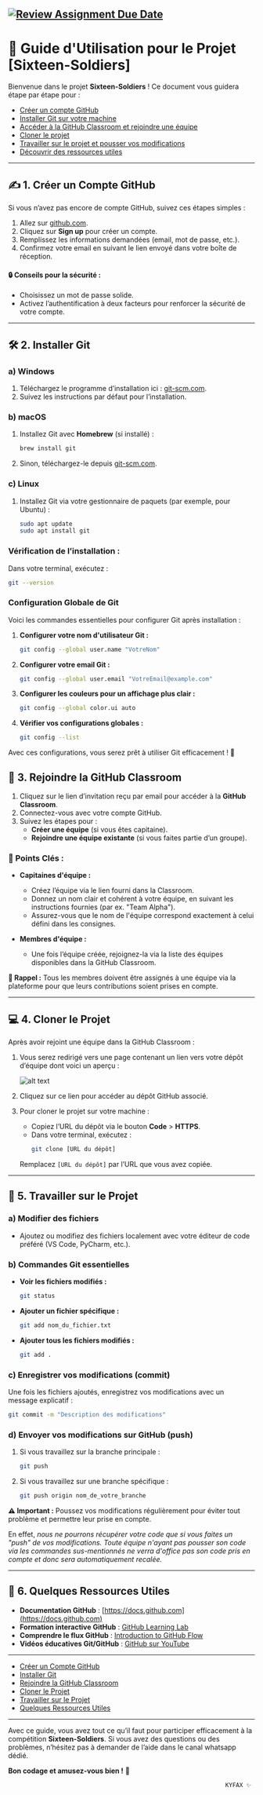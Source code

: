 [![Review Assignment Due Date](https://classroom.github.com/assets/deadline-readme-button-22041afd0340ce965d47ae6ef1cefeee28c7c493a6346c4f15d667ab976d596c.svg)](https://classroom.github.com/a/RoL2wh_n)
---

# 🚀 Guide d'Utilisation pour le Projet [Sixteen-Soldiers]  

Bienvenue dans le projet **Sixteen-Soldiers** ! Ce document vous guidera étape par étape pour :  
- [Créer un compte GitHub](#%EF%B8%8F-1-créer-un-compte-github)  
- [Installer Git sur votre machine](#%EF%B8%8F-2-installer-git)  
- [Accéder à la GitHub Classroom et rejoindre une équipe](#-3-rejoindre-la-github-classroom)  
- [Cloner le projet](#-4-cloner-le-projet)  
- [Travailler sur le projet et pousser vos modifications](#-5-travailler-sur-le-projet)  
- [Découvrir des ressources utiles](#-6-quelques-ressources-utiles)  

---

## ✍️ 1. Créer un Compte GitHub  

Si vous n’avez pas encore de compte GitHub, suivez ces étapes simples :  

1. Allez sur [github.com](https://github.com).  
2. Cliquez sur **Sign up** pour créer un compte.  
3. Remplissez les informations demandées (email, mot de passe, etc.).  
4. Confirmez votre email en suivant le lien envoyé dans votre boîte de réception.  

#### 🔒 Conseils pour la sécurité :  
- Choisissez un mot de passe solide.  
- Activez l’authentification à deux facteurs pour renforcer la sécurité de votre compte.  

---

## 🛠️ 2. Installer Git  

### a) Windows  
1. Téléchargez le programme d’installation ici : [git-scm.com](https://git-scm.com).  
2. Suivez les instructions par défaut pour l’installation.  

### b) macOS  
1. Installez Git avec **Homebrew** (si installé) :  
   ```bash  
   brew install git  
   ```  
2. Sinon, téléchargez-le depuis [git-scm.com](https://git-scm.com).  

### c) Linux  
1. Installez Git via votre gestionnaire de paquets (par exemple, pour Ubuntu) :  
   ```bash  
   sudo apt update  
   sudo apt install git  
   ```  

### Vérification de l’installation :  
Dans votre terminal, exécutez :  
```bash  
git --version  
```  

### Configuration Globale de Git  

Voici les commandes essentielles pour configurer Git après installation :  

1. **Configurer votre nom d'utilisateur Git :**  
   ```bash
   git config --global user.name "VotreNom"
   ```

2. **Configurer votre email Git :**  
   ```bash
   git config --global user.email "VotreEmail@example.com"
   ```

4. **Configurer les couleurs pour un affichage plus clair :**  
   ```bash
   git config --global color.ui auto
   ```

6. **Vérifier vos configurations globales :**  
   ```bash
   git config --list
   ```


Avec ces configurations, vous serez prêt à utiliser Git efficacement ! 🚀


## 👥 3. Rejoindre la GitHub Classroom  

1. Cliquez sur le lien d’invitation reçu par email pour accéder à la **GitHub Classroom**.  
2. Connectez-vous avec votre compte GitHub.  
3. Suivez les étapes pour :  
   - **Créer une équipe** (si vous êtes capitaine).  
   - **Rejoindre une équipe existante** (si vous faites partie d’un groupe).  

### 🎯 Points Clés :  
- **Capitaines d'équipe :**  
  - Créez l’équipe via le lien fourni dans la Classroom.  
  - Donnez un nom clair et cohérent à votre équipe, en suivant les instructions fournies (par ex. "Team Alpha").  
  - Assurez-vous que le nom de l'équipe correspond exactement à celui défini dans les consignes.  

- **Membres d'équipe :**  
  - Une fois l’équipe créée, rejoignez-la via la liste des équipes disponibles dans la GitHub Classroom.  

**📌 Rappel :** Tous les membres doivent être assignés à une équipe via la plateforme pour que leurs contributions soient prises en compte.  

---

## 💻 4. Cloner le Projet  

Après avoir rejoint une équipe dans la GitHub Classroom :  

1. Vous serez redirigé vers une page contenant un lien vers votre dépôt d’équipe dont voici un aperçu :  

    ![alt text](/assets/images/docs/doc_github.png) 

2. Cliquez sur ce lien pour accéder au dépôt GitHub associé.  

3. Pour cloner le projet sur votre machine :  
   - Copiez l’URL du dépôt via le bouton **Code** > **HTTPS**.  
   - Dans votre terminal, exécutez :  
     ```bash  
     git clone [URL du dépôt]  
     ```  

   Remplacez `[URL du dépôt]` par l’URL que vous avez copiée.  

---

## 🔨 5. Travailler sur le Projet  

### a) Modifier des fichiers  
- Ajoutez ou modifiez des fichiers localement avec votre éditeur de code préféré (VS Code, PyCharm, etc.).  

### b) Commandes Git essentielles  
- **Voir les fichiers modifiés :**  
   ```bash  
   git status  
   ```  
- **Ajouter un fichier spécifique :**  
   ```bash  
   git add nom_du_fichier.txt  
   ```  
- **Ajouter tous les fichiers modifiés :**  
   ```bash  
   git add .  
   ```  

### c) Enregistrer vos modifications (commit)  
Une fois les fichiers ajoutés, enregistrez vos modifications avec un message explicatif :  
```bash  
git commit -m "Description des modifications"  
```  

### d) Envoyer vos modifications sur GitHub (push)  
1. Si vous travaillez sur la branche principale :  
   ```bash  
   git push  
   ```  
2. Si vous travaillez sur une branche spécifique :  
   ```bash  
   git push origin nom_de_votre_branche  
   ```  


**⚠️ Important :** Poussez vos modifications régulièrement pour éviter tout problème et permettre leur prise en compte.  

En effet, *nous ne pourrons récupérer votre code que si vous faites un "push" de vos modifications. Toute équipe n'ayant pas pousser son code via les commandes sus-mentionnés ne verra d'office pas son code pris en compte et donc sera automatiquement recalée.*

---

## 🌟 6. Quelques Ressources Utiles  

- **Documentation GitHub** : [https://docs.github.com](https://docs.github.com)  
- **Formation interactive GitHub** : [GitHub Learning Lab](https://lab.github.com/)  
- **Comprendre le flux GitHub** : [Introduction to GitHub Flow](https://guides.github.com/introduction/flow/)  
- **Vidéos éducatives Git/GitHub** : [GitHub sur YouTube](https://www.youtube.com/github)  

---

- [Créer un Compte GitHub](#%EF%B8%8F-1-créer-un-compte-github)  
- [Installer Git](#%EF%B8%8F-2-installer-git)  
- [Rejoindre la GitHub Classroom](#-3-rejoindre-la-github-classroom)  
- [Cloner le Projet](#-4-cloner-le-projet)  
- [Travailler sur le Projet](#-5-travailler-sur-le-projet)  
- [Quelques Ressources Utiles](#-6-quelques-ressources-utiles)  

---

Avec ce guide, vous avez tout ce qu’il faut pour participer efficacement à la compétition **Sixteen-Soldiers**. Si vous avez des questions ou des problèmes, n’hésitez pas à demander de l’aide dans le canal whatsapp dédié.



**Bon codage et amusez-vous bien !** 🎉 


                                                                  KYFAX ✨

